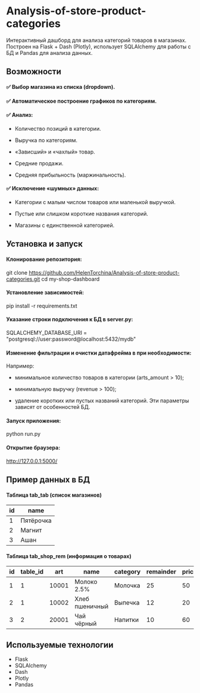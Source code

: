 # Analysis-of-store-product-categories

Интерактивный дашборд для анализа категорий товаров в магазинах.
Построен на Flask + Dash (Plotly), использует SQLAlchemy для работы с БД и Pandas для анализа данных.


## Возможности

#### ✅ Выбор магазина из списка (dropdown).

#### ✅ Автоматическое построение графиков по категориям.

#### ✅ Анализ:

- Количество позиций в категории.

- Выручка по категориям.

- «Зависший» и «чахлый» товар.

- Средние продажи.

- Средняя прибыльность (маржинальность).

#### ✅ Исключение «шумных» данных:

- Категории с малым числом товаров или маленькой выручкой.

- Пустые или слишком короткие названия категорий.

- Магазины с единственной категорией.


## Установка и запуск

#### Клонирование репозитория:

git clone https://github.com/HelenTorchina/Analysis-of-store-product-categories.git
cd my-shop-dashboard

#### Установление зависимостей:

pip install -r requirements.txt

#### Указание строки подключения к БД в server.py:

SQLALCHEMY_DATABASE_URI = "postgresql://user:password@localhost:5432/mydb"

#### Изменение фильтрации и очистки датафрейма в при необходимости:

Например:

- минимальное количество товаров в категории (arts_amount > 10);

- минимальную выручку (revenue > 100);

- удаление коротких или пустых названий категорий.
Эти параметры зависят от особенностей БД.

#### Запуск приложения:

python run.py

#### Открытие браузера:

http://127.0.0.1:5000/


## Пример данных в БД

#### Таблица tab_tab (список магазинов)

| id | name      |
|----|-----------|
| 1  | Пятёрочка |
| 2  | Магнит    |
| 3  | Ашан      |


#### Таблица tab_shop_rem (информация о товарах)

| id | table_id | art   | name            | category   | remainder | price | priceretail | avg | nosaledays | modified_at |
|----|----------|-------|-----------------|------------|-----------|-------|-------------|-----|------------|-------------|
| 1  | 1        | 10001 | Молоко 2.5%     | Молочка    | 25        | 50    | 55          | 5   | 1          | 2025-09-01  |
| 2  | 1        | 10002 | Хлеб пшеничный  | Выпечка    | 12        | 20    | 30          | 2   | 0          | 2025-09-01  |
| 3  | 2        | 20001 | Чай чёрный      | Напитки    | 10        | 60    | 85          | 8   | 20         | 2025-09-01  |


## Используемые технологии

- Flask
- SQLAlchemy
- Dash
- Plotly
- Pandas
